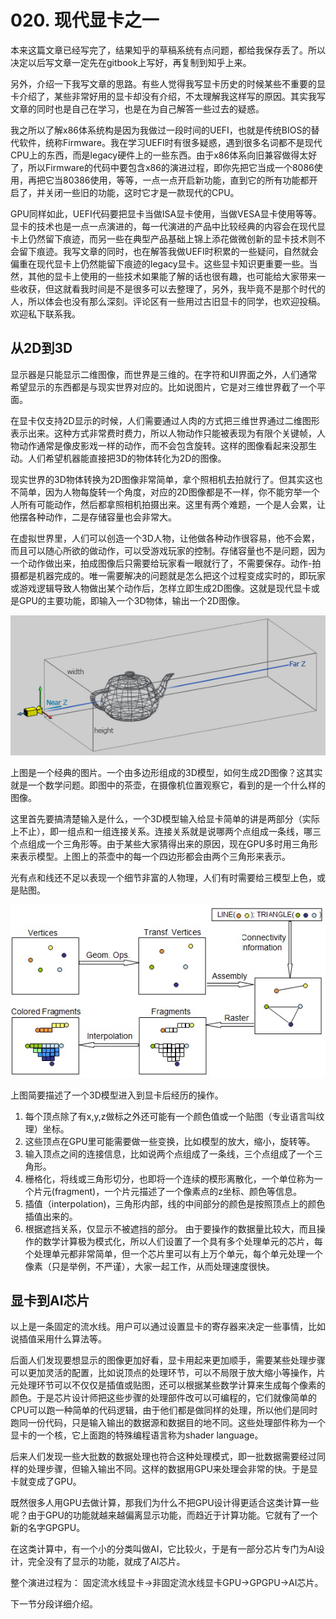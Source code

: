 # 020. 现代显卡之一

本来这篇文章已经写完了，结果知乎的草稿系统有点问题，都给我保存丢了。所以决定以后写文章一定先在gitbook上写好，再复制到知乎上来。

另外，介绍一下我写文章的思路。有些人觉得我写显卡历史的时候某些不重要的显卡介绍了，某些非常好用的显卡却没有介绍，不太理解我这样写的原因。其实我写文章的同时也是自己在学习，也是在为自己解答一些过去的疑惑。

我之所以了解x86体系统构是因为我做过一段时间的UEFI，也就是传统BIOS的替代软件，统称Firmware。我在学习UEFI时有很多疑惑，遇到很多名词都不是现代CPU上的东西，而是legacy硬件上的一些东西。由于x86体系向旧兼容做得太好了，所以Firmware的代码中要包含x86的演进过程，即你先把它当成一个8086使用，再把它当80386使用，等等，一点一点开启新功能，直到它的所有功能都开启了，并关闭一些旧的功能，这时它才是一款现代的CPU。

GPU同样如此，UEFI代码要把显卡当做ISA显卡使用，当做VESA显卡使用等等。显卡的技术也是一点一点演进的，每一代演进的产品中比较经典的内容会在现代显卡上仍然留下痕迹，而另一些在典型产品基础上锦上添花做微创新的显卡技术则不会留下痕迹。我写文章的同时，也在解答我做UEFI时积累的一些疑问，自然就会偏重在现代显卡上仍然能留下痕迹的legacy显卡。这些显卡知识更重要一些。当然，其他的显卡上使用的一些技术如果能了解的话也很有趣，也可能给大家带来一些收获，但这就看我时间是不是很多可以去整理了，另外，我毕竟不是那个时代的人，所以体会也没有那么深刻。评论区有一些用过古旧显卡的同学，也欢迎投稿。欢迎私下联系我。

## 从2D到3D

显示器是只能显示二维图像，而世界是三维的。在字符和UI界面之外，人们通常希望显示的东西都是与现实世界对应的。比如说图片，它是对三维世界截了一个平面。

在显卡仅支持2D显示的时候，人们需要通过人肉的方式把三维世界通过二维图形表示出来。这种方式非常费时费力，所以人物动作只能被表现为有限个关键帧，人物动作通常是像皮影戏一样的动作，而不会包含旋转。这样的图像看起来没那生动。人们希望机器能直接把3D的物体转化为2D的图像。

现实世界的3D物体转换为2D图像非常简单，拿个照相机去拍就行了。但其实这也不简单，因为人物每旋转一个角度，对应的2D图像都是不一样，你不能穷举一个人所有可能动作，然后都拿照相机拍摄出来。这里有两个难题，一个是人会累，让他摆各种动作，二是存储容量也会非常大。

在虚拟世界里，人们可以创造一个3D人物，让他做各种动作很容易，他不会累，而且可以随心所欲的做动作，可以受游戏玩家的控制。存储容量也不是问题，因为一个动作做出来，拍成图像后只需要给玩家看一眼就行了，不需要保存。动作-拍摄都是机器完成的。唯一需要解决的问题就是怎么把这个过程变成实时的，即玩家或游戏逻辑导致人物做出某个动作后，怎样立即生成2D图像。这就是现代显卡或是GPU的主要功能，即输入一个3D物体，输出一个2D图像。

![](/assets/v2-24f6194d9e6e5b8e05b98034a0a51a33_b.jpg)

上图是一个经典的图片。一个由多边形组成的3D模型，如何生成2D图像？这其实就是一个数学问题。即图中的茶壶，在摄像机位置观察它，看到的是一个什么样的图像。

这里首先要搞清楚输入是什么，一个3D模型输入给显卡简单的讲是两部分（实际上不止），即一组点和一组连接关系。连接关系就是说哪两个点组成一条线，哪三个点组成一个三角形等。由于某些大家猜得出来的原因，现在GPU多时用三角形来表示模型。上图上的茶壶中的每一个四边形都会由两个三角形来表示。

光有点和线还不足以表现一个细节非富的人物理，人们有时需要给三模型上色，或是贴图。

![](/assets/v2-543d9841e8151c68f5b1c83bd8316784_b.jpg)

上图简要描述了一个3D模型进入到显卡后经历的操作。
1. 每个顶点除了有x,y,z做标之外还可能有一个颜色值或一个贴图（专业语言叫纹理）坐标。
2. 这些顶点在GPU里可能需要做一些变换，比如模型的放大，缩小，旋转等。
3. 输入顶点之间的连接信息，比如说两个点组成了一条线，三个点组成了一个三角形。
4. 栅格化，将线或三角形切分，也即将一个连续的模形离散化，一个单位称为一个片元(fragment)，一个片元描述了一个像素点的z坐标、颜色等信息。
5. 插值（interpolation)，三角形内部，线的中间部分的颜色是按照顶点上的颜色插值出来的。
6. 根据遮挡关系，仅显示不被遮挡的部分。
由于要操作的数据量比较大，而且操作的数学计算极为模式化，所以人们设置了一个具有多个处理单元的芯片，每个处理单元都非常简单，但一个芯片里可以有上万个单元，每个单元处理一个像素（只是举例，不严谨），大家一起工作，从而处理速度很快。



## 显卡到AI芯片

以上是一条固定的流水线。用户可以通过设置显卡的寄存器来决定一些事情，比如说插值采用什么算法等。

后面人们发现要想显示的图像更加好看，显卡用起来更加顺手，需要某些处理步骤可以更加灵活的配置，比如说顶点的处理环节，可以不局限于放大缩小等操作，片元处理环节可以不仅仅是插值或贴图，还可以根据某些数学计算来生成每个像素的颜色。于是芯片设计师把这些步骤的处理部件改可以可编程的，它们就像简单的CPU可以跑一种简单的代码逻辑，由于他们都是做同样的处理，所以他们是同时跑同一份代码，只是输入输出的数据源和数据目的地不同。这些处理部件称为一个显卡的一个核，它上面跑的特殊编程语言称为shader language。

后来人们发现一些大批数的数据处理也符合这种处理模式，即一批数据需要经过同样的处理步骤，但输入输出不同。这样的数据用GPU来处理会非常的快。于是显卡就变成了GPU。

既然很多人用GPU去做计算，那我们为什么不把GPU设计得更适合这类计算一些呢？由于GPU的功能就越来越偏离显示功能，而趋近于计算功能。它就有了一个新的名字GPGPU。

在这类计算中，有一个小的分类叫做AI，它比较火，于是有一部分芯片专门为AI设计，完全没有了显示的功能，就成了AI芯片。

整个演进过程为：
固定流水线显卡->非固定流水线显卡GPU->GPGPU->AI芯片。

下一节分段详细介绍。